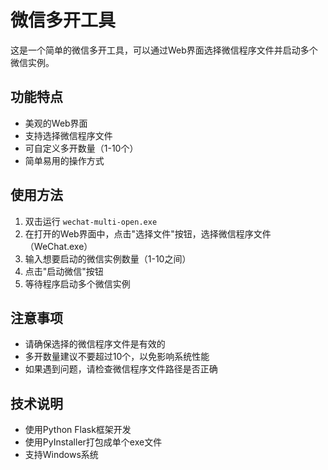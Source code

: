 # 微信多开工具

这是一个简单的微信多开工具，可以通过Web界面选择微信程序文件并启动多个微信实例。

## 功能特点

- 美观的Web界面
- 支持选择微信程序文件
- 可自定义多开数量（1-10个）
- 简单易用的操作方式

## 使用方法

1. 双击运行 `wechat-multi-open.exe`
2. 在打开的Web界面中，点击"选择文件"按钮，选择微信程序文件（WeChat.exe）
3. 输入想要启动的微信实例数量（1-10之间）
4. 点击"启动微信"按钮
5. 等待程序启动多个微信实例

## 注意事项

- 请确保选择的微信程序文件是有效的
- 多开数量建议不要超过10个，以免影响系统性能
- 如果遇到问题，请检查微信程序文件路径是否正确

## 技术说明

- 使用Python Flask框架开发
- 使用PyInstaller打包成单个exe文件
- 支持Windows系统 